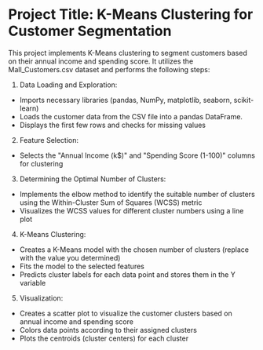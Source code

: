 # Project Title: K-Means Clustering for Customer Segmentation 

This project implements K-Means clustering to segment customers based on their annual income and spending score. It utilizes the Mall_Customers.csv dataset and performs the following steps:

1. Data Loading and Exploration:

- Imports necessary libraries (pandas, NumPy, matplotlib, seaborn, scikit-learn)
- Loads the customer data from the CSV file into a pandas DataFrame.
- Displays the first few rows and checks for missing values

2. Feature Selection:

- Selects the "Annual Income (k$)" and "Spending Score (1-100)" columns for clustering

3. Determining the Optimal Number of Clusters:

- Implements the elbow method to identify the suitable number of clusters using the Within-Cluster Sum of Squares (WCSS) metric
- Visualizes the WCSS values for different cluster numbers using a line plot

4. K-Means Clustering:

- Creates a K-Means model with the chosen number of clusters (replace with the value you determined)
- Fits the model to the selected features
- Predicts cluster labels for each data point and stores them in the Y variable

5. Visualization:

- Creates a scatter plot to visualize the customer clusters based on annual income and spending score
- Colors data points according to their assigned clusters
- Plots the centroids (cluster centers) for each cluster
